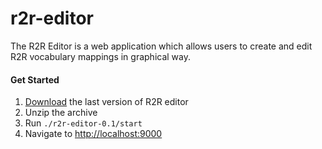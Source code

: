 r2r-editor
==========

The R2R Editor is a web application which allows users to create and edit R2R vocabulary mappings in graphical way.

#### Get Started

1. [Download](https://dl.mes-semantics.com/r2r-editor/r2r-editor-0.1.zip) the last version of R2R editor
2. Unzip the archive
3. Run `./r2r-editor-0.1/start`
4. Navigate to [http://localhost:9000](http://localhost:9000)
